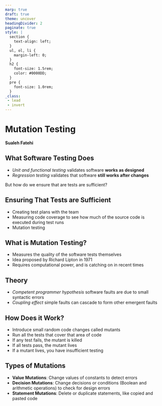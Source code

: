 ```yaml
---
marp: true
draft: true
theme: uncover
headingDivider: 2
paginate: true
style: |
  section {
    text-align: left;
  }
  ul, ol, li {
    margin-left: 0;
  }
  h2 {
    font-size: 1.5rem;
    color: #0000DD;
  }
  pre {
    font-size: 1.0rem;
  }
_class:
 - lead
 - invert
---
```


# Mutation Testing

**Sualeh Fatehi**


## What Software Testing Does

- *Unit and functional testing* validates software **works as designed**
- *Regression testing* validates that software **still works after changes**

But how do we ensure that are tests are sufficient?


## Ensuring That Tests are Sufficient

- Creating test plans with the team
- Measuring code coverage to see how much of the source code is executed during test runs
- Mutation testing


## What is Mutation Testing?

- Measures the quality of the software tests themselves
- Idea proposed by Richard Lipton in 1971
- Requires computational power, and is catching on in recent times


## Theory

- *Competent programmer hypothesis*
  software faults are due to small syntactic errors
- *Coupling effect*
  simple faults can cascade to form other emergent faults


## How Does it Work?

- Introduce small random code changes called mutants
- Run all the tests that cover that area of code
- If any test fails, the mutant is killed
- If all tests pass, the mutant lives
- If a mutant lives, you have insufficient testing


## Types of Mutations

- **Value Mutations**: Change values of constants to detect errors
- **Decision Mutations**: Change decisions or conditions (Boolean and arithmetic operations) to check for design errors
- **Statement Mutations**: Delete or duplicate statements, like copied and pasted code

